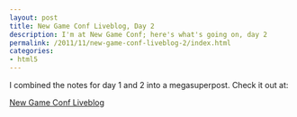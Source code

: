 ```yaml
---
layout: post
title: New Game Conf Liveblog, Day 2
description: I'm at New Game Conf; here's what's going on, day 2
permalink: /2011/11/new-game-conf-liveblog-2/index.html
categories:
- html5
---
```

I combined the notes for day 1 and 2 into a megasuperpost. Check it out at:

[New Game Conf Liveblog](/2011/11/new-game-conf-liveblog/index.html)

